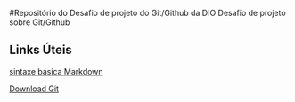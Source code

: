 #Repositório do Desafio de projeto do Git/Github da DIO
Desafio de projeto sobre Git/Github

## Links Úteis
[sintaxe básica Markdown](https://www.markdownguide.org/basic-syntax/)

[Download Git](https://git-scm.com/download/win)

